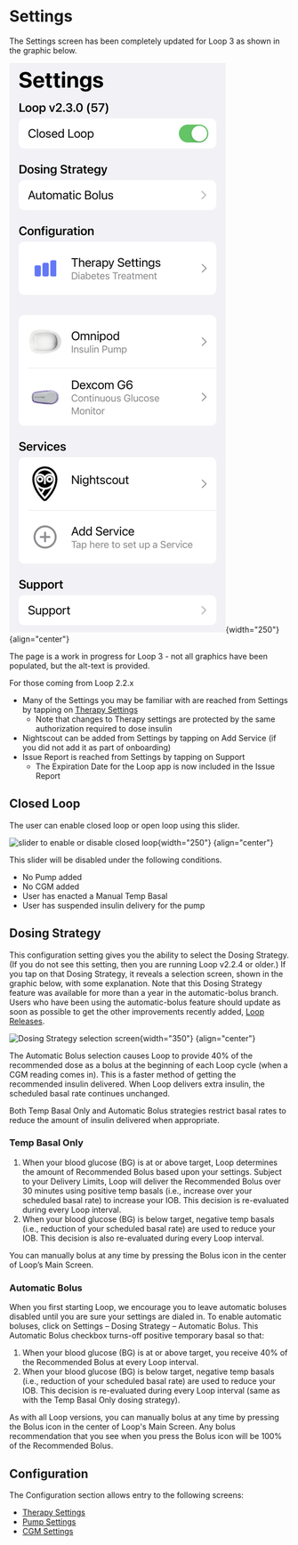 # Settings

The Settings screen has been completely updated for Loop 3 as shown in the graphic below.

![settings screen for loop 3](img/loop-3-settings.svg){width="250"}
{align="center"}

The page is a work in progress for Loop 3 - not all graphics have been populated, but the alt-text is provided.

For those coming from Loop 2.2.x

* Many of the Settings you may be familiar with are reached from Settings by tapping on [Therapy Settings](onboarding.md#therapy-information)
    * Note that changes to Therapy settings are protected by the same authorization required to dose insulin
* Nightscout can be added from Settings by tapping on Add Service (if you did not add it as part of onboarding)
* Issue Report is reached from Settings by tapping on Support
    * The Expiration Date for the Loop app is now included in the Issue Report

## Closed Loop

The user can enable closed loop or open loop using this slider.

![slider to enable or disable closed loop](img/loop-3-slider.svg){width="250"}
{align="center"}


This slider will be disabled under the following conditions.

* No Pump added
* No CGM added
* User has enacted a Manual Temp Basal
* User has suspended insulin delivery for the pump

## Dosing Strategy

This configuration setting gives you the ability to select the Dosing Strategy. (If you do not see this setting, then you are running Loop v2.2.4 or older.) If you tap on that Dosing Strategy, it reveals a selection screen, shown in the graphic below, with some explanation.  Note that this Dosing Strategy feature was available for more than a year in the automatic-bolus branch.  Users who have been using the automatic-bolus feature should update as soon as possible to get the other improvements recently added, [Loop Releases](../faqs/release-faqs.md).

![Dosing Strategy selection screen](img/dosing-strategy.svg){width="350"}
{align="center"}

The Automatic Bolus selection causes Loop to provide 40% of the recommended dose as a bolus at the beginning of each Loop cycle (when a CGM reading comes in). This is a faster method of getting the recommended insulin delivered. When Loop delivers extra insulin, the scheduled basal rate continues unchanged.

Both Temp Basal Only and Automatic Bolus strategies restrict basal rates to reduce the amount of insulin delivered when appropriate.

### Temp Basal Only

1. When your blood glucose (BG) is at or above target, Loop determines the amount of Recommended Bolus based upon your settings.  Subject to your Delivery Limits, Loop will deliver the Recommended Bolus over 30 minutes using positive temp basals (i.e., increase over your scheduled basal rate) to increase your IOB. This decision is re-evaluated during every Loop interval.
1. When your blood glucose (BG) is below target, negative temp basals (i.e., reduction of your scheduled basal rate) are used to reduce your IOB. This decision is also re-evaluated during every Loop interval.

You can manually bolus at any time by pressing the Bolus icon in the center of Loop’s Main Screen.

### Automatic Bolus

When you first starting Loop, we encourage you to leave automatic boluses disabled until you are sure your settings are dialed in.  To enable automatic boluses, click on Settings – Dosing Strategy – Automatic Bolus.  This Automatic Bolus checkbox turns-off positive temporary basal so that:

1. When your blood glucose (BG) is at or above target, you receive 40% of the Recommended Bolus at every Loop interval.
1. When your blood glucose (BG) is below target, negative temp basals (i.e., reduction of your scheduled basal rate) are used to reduce your IOB. This decision is re-evaluated during every Loop interval (same as with the Temp Basal Only dosing strategy).

As with all Loop versions, you can manually bolus at any time by pressing the Bolus icon in the center of Loop's Main Screen.  Any bolus recommendation that you see when you press the Bolus icon will be 100% of the Recommended Bolus.


## Configuration

The Configuration section allows entry to the following screens:

* [Therapy Settings](loop-3-therapy.md)
* [Pump Settings](loop-3-pump.md)
* [CGM Settings](loop-3-cgm.md)

